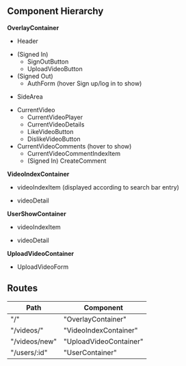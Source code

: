 ## Component Hierarchy

**OverlayContainer**
 - Header
  + (Signed In)
    - SignOutButton
    - UploadVideoButton
  + (Signed Out)
    - AuthForm (hover Sign up/log in to show)

 - SideArea
  + CurrentVideo
    - CurrentVideoPlayer
    - CurrentVideoDetails
    - LikeVideoButton
    - DislikeVideoButton
  + CurrentVideoComments (hover to show)
    - CurrentVideoCommentIndexItem
    - (Signed In) CreateComment

**VideoIndexContainer**
 - videoIndexItem (displayed according to search bar entry)
  + videoDetail

**UserShowContainer**
 - videoIndexItem
  + videoDetail

**UploadVideoContainer**
 - UploadVideoForm



## Routes

|Path   | Component   |
|-------|-------------|
| "/" | "OverlayContainer" |
| "/videos/" | "VideoIndexContainer" |
| "/videos/new" | "UploadVideoContainer" |
| "/users/:id" | "UserContainer" |
